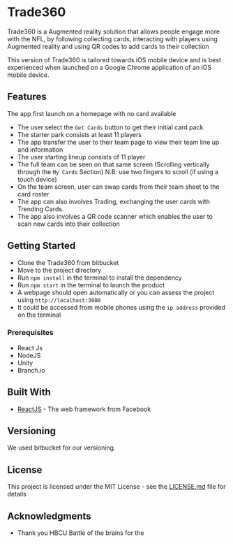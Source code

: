 
# Trade360

Trade360 is a Augmented reality solution that allows people engage more with the NFL, by following collecting cards, interacting with players using Augmented reality and using QR codes to add cards to their collection

This version of Trade360 is tailored towards iOS mobile device and is best experienced when launched on a Google Chrome application of an iOS mobile device.



## Features

The app first launch on a homepage with no card available
- The user select the `Get Cards` button to get their initial card pack
- The starter park consists at least 11 players
- The app transfer the user to their team page to view their team line up and information
- The user starting lineup consists of 11 player
- The full team can be seen on that same screen (Scrolling vertically through the `My Cards` Section) N.B: use two fingers to scroll (if using a touch device)
- On the team screen, user can swap cards from their team sheet to the card roster
- The app can also involves Trading, exchanging the user cards with Trending Cards.
- The app also involves a QR code scanner which enables the user to scan new cards into their collection

## Getting Started

- Clone the Trade360 from bitbucket
- Move to the project directory
- Run `npm install` in the terminal to install the dependency
- Run `npm start` in the terminal to launch the product
- A webpage should open automatically or you can assess the project using `http://localhost:3000`
- It could be accessed from mobile phones using the `ip address` provided on the terminal

### Prerequisites

- React Js
- NodeJS
- Unity
- Branch.io


## Built With

* [ReactJS](https://reactjs.org/) - The web framework from Facebook

## Versioning

We used bitbucket for our versioning. 

## License

This project is licensed under the MIT License - see the [LICENSE.md](LICENSE.md) file for details

## Acknowledgments

* Thank you HBCU Battle of the brains for the
